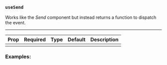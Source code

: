 ### `useSend`

Works like the _Send_ component but instead returns a function to dispatch the event.

---

| Prop | Required | Type | Default | Description |
| ---- | -------- | ---- | ------- | ----------- |
|      |          |      |         |             |

### Examples:

```jsx

```
